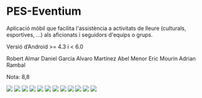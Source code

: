 # PES-Eventium #

Aplicació mòbil que facilita l'assistència a activitats de lleure (culturals, esportives, ...) als aficionats i seguidors d'equips o grups.

Versió d’Android >= 4.3 i < 6.0

Robert Almar
Daniel García
Alvaro Martínez
Abel Menor
Eric Mourin
Adrian Rambal

Nota: 8,8

![](http://i.imgur.com/pgBSjjK.png)
![](http://i.imgur.com/QE6QwMj.png)
![](http://i.imgur.com/G07jB8o.png)
![](http://i.imgur.com/4qw3Dbz.png)
![](http://i.imgur.com/6ViGtom.png)
![](http://i.imgur.com/yNBCSbA.png)
![](http://i.imgur.com/w1Yv3yI.png)
![](http://i.imgur.com/D0xsb2z.png)
![](http://i.imgur.com/BMO78St.png)
![](http://i.imgur.com/SR8ozTJ.png)
![](http://i.imgur.com/Z988jIM.png)
![](http://i.imgur.com/cmOZwWf.png)
